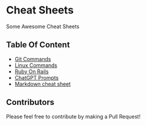 # Cheat Sheets
Some Awesome Cheat Sheets

## Table Of Content

- [Git Commands](./git/git-commands-cheat-sheet.md)
- [Linux Commands](./linux/linux-commands-cheat-sheet.md)
- [Ruby On Rails](./Ruby-on-Rails/ruby-on-rails-cheat-sheet.md)
- [ChatGPT Prompts](./chatgpt/chatgpt-prompts.md)
- [Markdown cheat sheet](./markdown/markdown-cheat-sheet.md)

## Contributors

Please feel free to contribute by making a Pull Request!

